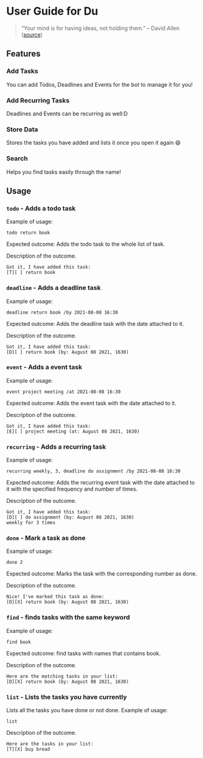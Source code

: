 # User Guide for Du
> “Your mind is for having ideas, not holding them.” – David Allen ([source](https://dansilvestre.com/productivity-quotes))

## Features 

### Add Tasks

You can add Todos, Deadlines and Events for the bot to manage it for you!
### Add Recurring Tasks

Deadlines and Events can be recurring as well:D

### Store Data

Stores the tasks you have added and lists it once you open it again :smile:

### Search 

Helps you find tasks easily through the name!
## Usage

### `todo` - Adds a todo task

Example of usage:

`todo return book`

Expected outcome: Adds the todo task to the whole list of task.

Description of the outcome.

```
Got it, I have added this task: 
[T][ ] return book
```

### `deadline` - Adds a deadline task

Example of usage:

`deadline return book /by 2021-08-08 16:30`

Expected outcome: Adds the deadline task with the date attached to it.

Description of the outcome.

```
Got it, I have added this task: 
[D][ ] return book (by: August 08 2021, 1630)
```

### `event` - Adds a event task

Example of usage:

`event project meeting /at 2021-08-08 16:30`

Expected outcome: Adds the event task with the date attached to it.

Description of the outcome.

```
Got it, I have added this task: 
[E][ ] project meeting (at: August 08 2021, 1630)
```

### `recurring` - Adds a recurring task

Example of usage:

`recurring weekly, 3, deadline do assignment /by 2021-08-08 16:30`

Expected outcome: Adds the recurring event task with the date attached to it with the specified frequency and number of times.

Description of the outcome.

```
Got it, I have added this task: 
[D][ ] do assignment (by: August 08 2021, 1630)
weekly for 3 times
```
### `done` - Mark a task as done

Example of usage:

`done 2`

Expected outcome: Marks the task with the corresponding number as done.

Description of the outcome.

```
Nice! I've marked this task as done: 
[D][X] return book (by: August 08 2021, 1630)
```

### `find` - finds tasks with the same keyword

Example of usage:

`find book`

Expected outcome: find tasks with names that contains book.

Description of the outcome.

```
Here are the matching tasks in your list:
[D][X] return book (by: August 08 2021, 1630)
```

### `list` - Lists the tasks you have currently

Lists all the tasks you have done or not done.
Example of usage:

`list`

Description of the outcome.

```
Here are the tasks in your list:
[T][X] buy bread
```

